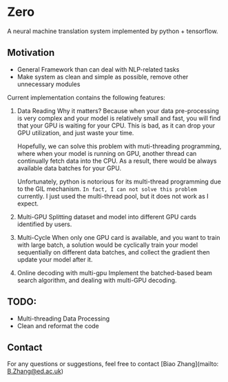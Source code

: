 # Zero 
A neural machine translation system implemented by python + tensorflow.


## Motivation
- General Framework than can deal with NLP-related tasks
- Make system as clean and simple as possible, remove other unnecessary modules

Current implementation contains the following features:
1. Data Reading
Why it matters? Because when your data pre-processing is very complex and 
your model is relatively small and fast, you will find that your GPU is waiting
for your CPU. This is bad, as it can drop your GPU utilization, and just 
waste your time.

    Hopefully, we can solve this problem with muti-threading programming, where
when your model is running on GPU, another thread can continually fetch data
into the CPU. As a result, there would be always available data batches for 
your GPU.

    Unfortunately, python is notorious for its multi-thread programming due to
the GIL mechanism. `In fact, I can not solve this problem` currently. I just
used the multi-thread pool, but it does not work as I expect.

2. Multi-GPU
Splitting dataset and model into different GPU cards identified by users.

3. Multi-Cycle
When only one GPU card is available, and you want to train with large batch,
a solution would be cyclically train your model sequentially on different
data batches, and collect the gradient then update your model after it.

4. Online decoding with multi-gpu
Implement the batched-based beam search algorithm, and dealing with multi-GPU
decoding.


## TODO:
* Multi-threading Data Processing
* Clean and reformat the code

## Contact
For any questions or suggestions, feel free to contact [Biao Zhang](mailto: B.Zhang@ed.ac.uk)